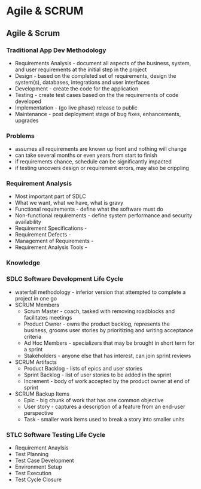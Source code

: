 # Agile & SCRUM
## Agile & Scrum
### Traditional App Dev Methodology
* Requirements Analysis - document all aspects of the business, system, and user requirements at the initial step in the project
* Design - based on the completed set of requirements, design the system(s), databases, integrations and user interfaces
* Development - create the code for the application
* Testing - create test cases based on the the requirements of code developed
* Implementation - (go live phase) release to public
* Maintenance - post deployment stage of bug fixes, enhancements, upgrades

### Problems
* assumes all requirements are known up front and nothing will change
* can take several months or even years from start to finish
* if requirements chance, schedule can be significantly impacted
* if testing uncovers design or requirement errors, may also be crippling

### Requirement Analysis
* Most important part of SDLC
* What we want, what we have, what is gravy
* Functional requirements - define what the software must do
* Non-functional requirements - define 
system performance and security availability
* Requirement Specifications -
* Requirement Defects - 
* Management of Requirements - 
* Requirement Analysis Tools - 

### Knowledge

### SDLC Software Development Life Cycle
* waterfall methodology - inferior version that attempted to complete a project in one go
* SCRUM Members
	* Scrum Master - coach, tasked with removing roadblocks and facilitates meetings
	* Product Owner - owns the product backlog, represents the business, grooms user stories by prioritizing and writing acceptance criteria
	* Ad Hoc Members - specializers that may be brought in short term for a sprint
	* Stakeholders - anyone else that has interest, can join sprint reviews
* SCRUM Artifacts
	* Product Backlog - lists of epics and user stories
	* Sprint Backlog - list of user stories to be added in the sprint
	* Increment - body of work accepted by the product owner at end of sprint
* SCRUM Backup Items
	* Epic - big chunk of work that has one common objective
	* User story - captures a description of a feature from an end-user perspective
	* Task - smaller work items used to break a story into smaller units 

### STLC Software Testing Life Cycle
* Requirement Anaylsis
* Test Planning
* Test Case Development
* Environment Setup
* Test Execution
* Test Cycle Closure 